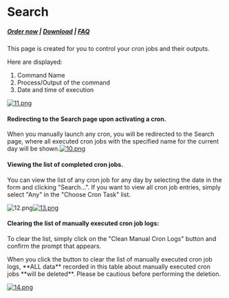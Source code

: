 # Search

#####  [Order now](https://puqcloud.com/whmcs-addon-puq-customization.php) | [Download](https://download.puqcloud.com/WHMCS/addons/PUQ-Customization/) | [FAQ](https://faq.puqcloud.com/)

This page is created for you to control your cron jobs and their outputs.

Here are displayed:

1. Command Name
2. Process/Output of the command
3. Date and time of execution

[![11.png](https://doc.puq.info/uploads/images/gallery/2023-07/scaled-1680-/11.png)](https://doc.puq.info/uploads/images/gallery/2023-07/11.png)

#### Redirecting to the Search page upon activating a cron.

When you manually launch any cron, you will be redirected to the Search page, where all executed cron jobs with the specified name for the current day will be shown.[![10.png](https://doc.puq.info/uploads/images/gallery/2023-07/scaled-1680-/10.png)](https://doc.puq.info/uploads/images/gallery/2023-07/10.png)

#### Viewing the list of completed cron jobs.

You can view the list of any cron job for any day by selecting the date in the form and clicking "Search...". If you want to view all cron job entries, simply select "Any" in the "Choose Cron Task" list.

![12.png](https://doc.puq.info/uploads/images/gallery/2023-07/scaled-1680-/12.png)[![13.png](https://doc.puq.info/uploads/images/gallery/2023-07/scaled-1680-/13.png)](https://doc.puq.info/uploads/images/gallery/2023-07/13.png)

#### Clearing the list of manually executed cron job logs:

To clear the list, simply click on the "Clean Manual Cron Logs" button and confirm the prompt that appears.

<p class="callout warning">When you click the button to clear the list of manually executed cron job logs, **ALL data** recorded in this table about manually executed cron jobs **will be deleted**.  
Please be cautious before performing the deletion.</p>

[![14.png](https://doc.puq.info/uploads/images/gallery/2023-07/scaled-1680-/14.png)](https://doc.puq.info/uploads/images/gallery/2023-07/14.png)